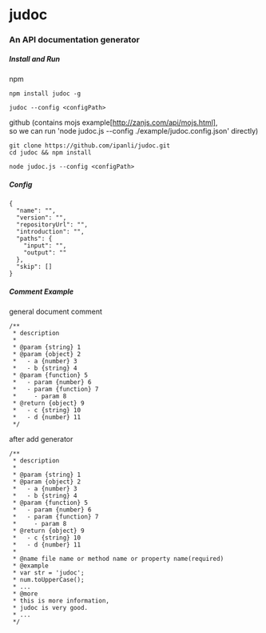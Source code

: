 # judoc
### An API documentation generator

##### Install and Run

npm  

    npm install judoc -g
    
    judoc --config <configPath>

github (contains mojs example[http://zanjs.com/api/mojs.html],  
so we can run 'node judoc.js --config ./example/judoc.config.json' directly)
    
    git clone https://github.com/ipanli/judoc.git
    cd judoc && npm install
    
    node judoc.js --config <configPath>
    


##### Config
  
    {
      "name": "",
      "version": "",
      "repositoryUrl": "",
      "introduction": "",
      "paths": {
        "input": "",
        "output": ""
      },
      "skip": []
    }
    
##### Comment Example
  
general document comment

    /**
     * description
     *
     * @param {string} 1
     * @param {object} 2
     *   - a {number} 3
     *   - b {string} 4
     * @param {function} 5
     *   - param {number} 6
     *   - param {function} 7
     *     - param 8
     * @return {object} 9
     *   - c {string} 10
     *   - d {number} 11
     */

after add generator
    
    /**
     * description
     *
     * @param {string} 1
     * @param {object} 2
     *   - a {number} 3
     *   - b {string} 4
     * @param {function} 5
     *   - param {number} 6
     *   - param {function} 7
     *     - param 8
     * @return {object} 9
     *   - c {string} 10
     *   - d {number} 11
     * 
     * @name file name or method name or property name(required)
     * @example
     * var str = 'judoc';
     * num.toUpperCase();
     * ...
     * @more
     * this is more information,
     * judoc is very good.
     * ...
     */
